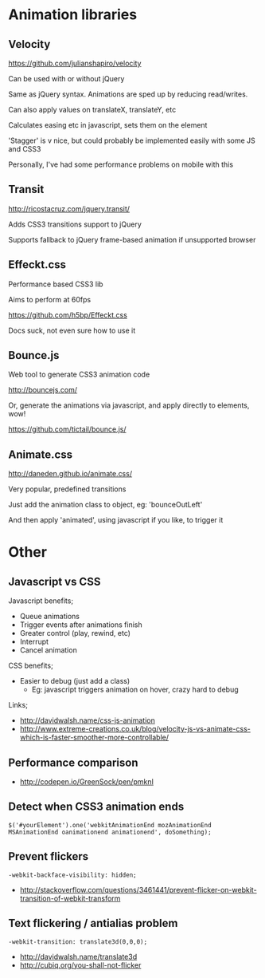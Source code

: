 Animation libraries
===================

Velocity
--------

https://github.com/julianshapiro/velocity

Can be used with or without jQuery

Same as jQuery syntax. Animations are sped up by reducing read/writes.

Can also apply values on translateX, translateY, etc

Calculates easing etc in javascript, sets them on the element

'Stagger' is v nice, but could probably be implemented easily with some JS and CSS3

Personally, I've had some performance problems on mobile with this

Transit
-------

http://ricostacruz.com/jquery.transit/

Adds CSS3 transitions support to jQuery

Supports fallback to jQuery frame-based animation if unsupported browser

Effeckt.css
-----------

Performance based CSS3 lib

Aims to perform at 60fps

https://github.com/h5bp/Effeckt.css

Docs suck, not even sure how to use it

Bounce.js
---------

Web tool to generate CSS3 animation code

http://bouncejs.com/

Or, generate the animations via javascript, and apply directly to elements, wow!

https://github.com/tictail/bounce.js/

Animate.css
-----------

http://daneden.github.io/animate.css/

Very popular, predefined transitions

Just add the animation class to object, eg: 'bounceOutLeft'

And then apply 'animated', using javascript if you like, to trigger it

Other
=====

Javascript vs CSS
-----------------

Javascript benefits;

- Queue animations
- Trigger events after animations finish
- Greater control (play, rewind, etc)
- Interrupt
- Cancel animation

CSS benefits;

- Easier to debug (just add a class)
  - Eg: javascript triggers animation on hover, crazy hard to debug 

Links;

- http://davidwalsh.name/css-js-animation
- http://www.extreme-creations.co.uk/blog/velocity-js-vs-animate-css-which-is-faster-smoother-more-controllable/

Performance comparison
----------------------

- http://codepen.io/GreenSock/pen/pmknI

Detect when CSS3 animation ends
-------------------------------

```
$('#yourElement').one('webkitAnimationEnd mozAnimationEnd MSAnimationEnd oanimationend animationend', doSomething);
```

Prevent flickers
----------------

```
-webkit-backface-visibility: hidden;
```

- http://stackoverflow.com/questions/3461441/prevent-flicker-on-webkit-transition-of-webkit-transform

Text flickering / antialias problem
-----------------------------------

```
-webkit-transition: translate3d(0,0,0);
```

- http://davidwalsh.name/translate3d
- http://cubiq.org/you-shall-not-flicker

